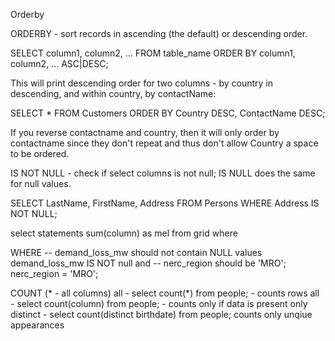 Orderby

ORDERBY - sort records in ascending (the default) or descending order. 

SELECT column1, column2, ...
FROM table_name
ORDER BY column1, column2, ... ASC|DESC;

This will print descending order for two columns - by country in descending, and within country, by contactName: 

SELECT * FROM Customers
ORDER BY Country DESC, ContactName DESC;

If you reverse contactname and country, then it will only order by contactname since they don't repeat and thus don't allow Country a space to be ordered. 


IS NOT NULL - check if select columns is not null; IS NULL does the same for null values. 

SELECT LastName, FirstName, Address FROM Persons
WHERE Address IS NOT NULL;


select statements
sum(column) as mel from grid where


WHERE
  -- demand_loss_mw should not contain NULL values
  demand_loss_mw IS NOT null and
  -- nerc_region should be 'MRO';
  nerc_region = 'MRO';

COUNT (* - all columns)
all - select count(*) from people; - counts rows
all - select count(column) from people; - counts only if data is present
only distinct - select count(distinct birthdate) from people; counts only unqiue appearances